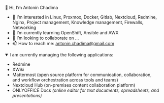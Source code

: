 👋 Hi, I’m Antonín Chadima
- 👀 I’m interested in Linux, Proxmox, Docker, Gitlab, Nextcloud, Redmine, Nginx, Project management, Knowledge management, Firewalls, Networking 
- 🌱 I’m currently learning OpenShift, Ansible and AWX
- 💞️ I’m looking to collaborate on ...
- 📫 How to reach me: antonin.chadima@gmail.com

<details open>
  <summary>I am currently managing the following applications:</summary>
  <ul>
  <li>Redmine</li>
  <li>XWiki</li>
  <li>Mattermost (open source platform for communication, collaboration, and workflow orchestration across tools and teams)</li>
  <li>Nextcloud Hub (on-premises content collaboration platform)</li>
  <li>ONLYOFFICE Docs <i>(online editor for text documents, spreadsheets, and presentations)</i></li>
  </ul>
</details>
